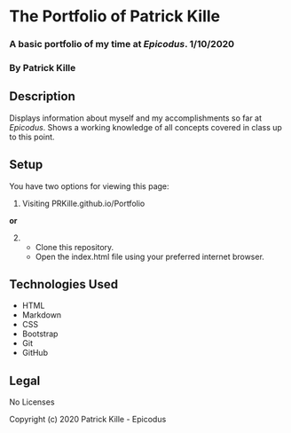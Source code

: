 # The Portfolio of Patrick Kille

### A basic portfolio of my time at _Epicodus_. 1/10/2020

### **By Patrick Kille**

## Description

Displays information about myself and my accomplishments so far at _Epicodus_. Shows a working knowledge of all concepts covered in class up to this point.

## Setup

You have two options for viewing this page:
1. Visiting PRKille.github.io/Portfolio

**or**

2. * Clone this repository.
   * Open the index.html file using your preferred internet browser.

## Technologies Used

* HTML
* Markdown
* CSS
* Bootstrap
* Git
* GitHub

## Legal

No Licenses

Copyright (c) 2020 Patrick Kille - Epicodus